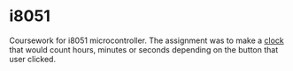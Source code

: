 # i8051
Coursework for i8051 microcontroller. The assignment was to make a [clock](https://github.com/alionako/i8051/blob/master/ISIS/Clock.PDF) that would count hours, minutes or seconds depending on the button that user clicked.

